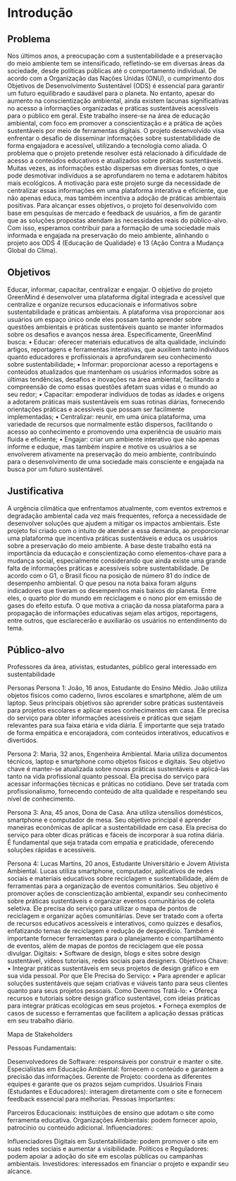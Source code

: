 # Introdução

## Problema

Nos últimos anos, a preocupação com a sustentabilidade e a preservação do meio ambiente tem se intensificado, refletindo-se em diversas áreas da sociedade, desde políticas públicas até o comportamento individual. De acordo com a Organização das Nações Unidas (ONU), o cumprimento dos Objetivos de Desenvolvimento Sustentável (ODS) é essencial para garantir um futuro equilibrado e saudável para o planeta. No entanto, apesar do aumento na conscientização ambiental, ainda existem lacunas significativas no acesso a informações organizadas e práticas sustentáveis acessíveis para o público em geral.
Este trabalho insere-se na área de educação ambiental, com foco em promover a conscientização e a prática de ações sustentáveis por meio de ferramentas digitais. O projeto desenvolvido visa enfrentar o desafio de disseminar informações sobre sustentabilidade de forma engajadora e acessível, utilizando a tecnologia como aliada.
O problema que o projeto pretende resolver está relacionado à dificuldade de acesso a conteúdos educativos e atualizados sobre práticas sustentáveis. Muitas vezes, as informações estão dispersas em diversas fontes, o que pode desmotivar indivíduos a se aprofundarem no tema e adotarem hábitos mais ecológicos. A motivação para este projeto surge da necessidade de centralizar essas informações em uma plataforma interativa e eficiente, que não apenas educa, mas também incentiva a adoção de práticas ambientais positivas.
Para alcançar esses objetivos, o projeto foi desenvolvido com base em pesquisas de mercado e feedback de usuários, a fim de garantir que as soluções propostas atendam às necessidades reais do público-alvo. Com isso, esperamos contribuir para a formação de uma sociedade mais informada e engajada na preservação do meio ambiente, alinhando o projeto aos ODS 4 (Educação de Qualidade) e 13 (Ação Contra a Mudança Global do Clima).

## Objetivos

Educar, informar, capacitar, centralizar e engajar.
O objetivo do projeto GreenMind é desenvolver uma plataforma digital integrada e acessível que centralize e organize recursos educacionais e informativos sobre sustentabilidade e práticas ambientais. A plataforma visa proporcionar aos usuários um espaço único onde eles possam tanto aprender sobre questões ambientais e práticas sustentáveis quanto se manter informados sobre os desafios e avanços nessa área.
Especificamente, GreenMind busca:
•	Educar: oferecer materiais educativos de alta qualidade, incluindo artigos, reportagens e ferramentas interativas, que auxiliem tanto indivíduos quanto educadores e profissionais a aprofundarem seu conhecimento sobre sustentabilidade;
•	Informar: proporcionar acesso a reportagens e conteúdos atualizados que mantenham os usuários informados sobre as últimas tendências, desafios e inovações na área ambiental, facilitando a compreensão de como essas questões afetam suas vidas e o mundo ao seu redor;
•	Capacitar: empoderar indivíduos de todas as idades e origens a adotarem práticas mais sustentáveis em suas rotinas diárias, fornecendo orientações práticas e acessíveis que possam ser facilmente implementadas;
•	Centralizar: reunir, em uma única plataforma, uma variedade de recursos que normalmente estão dispersos, facilitando o acesso ao conhecimento e promovendo uma experiência de usuário mais fluida e eficiente;
•	Engajar: criar um ambiente interativo que não apenas informe e eduque, mas também inspire e motive os usuários a se envolverem ativamente na preservação do meio ambiente, contribuindo para o desenvolvimento de uma sociedade mais consciente e engajada na busca por um futuro sustentável.

## Justificativa

A urgência climática que enfrentamos atualmente, com eventos extremos e degradação ambiental cada vez mais frequentes, reforça a necessidade de desenvolver soluções que ajudem a mitigar os impactos ambientais. Este projeto foi criado com o intuito de atender a essa demanda, ao proporcionar uma plataforma que incentiva práticas sustentáveis e educa os usuários sobre a preservação do meio ambiente. A base deste trabalho está na importância da educação e conscientização como elementos-chave para a mudança social, especialmente considerando que ainda existe uma grande falta de informações práticas e acessíveis sobre sustentabilidade.
De acordo com o G1, o Brasil ficou na posição de número 81 do índice de desempenho ambiental. O que pesou na nota baixa foram alguns indicadores que tiveram os desempenhos mais baixos do planeta. Entre eles, o quarto pior do mundo em reciclagem e o nono pior em emissão de gases do efeito estufa. O que motiva a criação da nossa plataforma para a propagação de informações educativas sejam elas artigos, reportagens, entre outros, que esclarecerão e auxiliarão os usuários no entendimento do tema.

## Público-alvo

Professores da área, ativistas, estudantes, público geral interessado em sustentabilidade

Personas
Persona 1: João, 16 anos, Estudante do Ensino Médio. João utiliza objetos físicos como caderno, livros escolares e smartphone, além de um laptop. Seus principais objetivos são aprender sobre práticas sustentáveis para projetos escolares e aplicar esses conhecimentos em casa. Ele precisa do serviço para obter informações acessíveis e práticas que sejam relevantes para sua faixa etária e vida diária. É importante que seja tratado de forma empática e encorajadora, com conteúdos interativos, educativos e divertidos.

Persona 2: Maria, 32 anos, Engenheira Ambiental. Maria utiliza documentos técnicos, laptop e smartphone como objetos físicos e digitais. Seu objetivo chave é manter-se atualizada sobre novas práticas sustentáveis e aplicá-las tanto na vida profissional quanto pessoal. Ela precisa do serviço para acessar informações técnicas e práticas no cotidiano. Deve ser tratada com profissionalismo, fornecendo conteúdo de alta qualidade e respeitando seu nível de conhecimento.

Persona 3: Ana, 45 anos, Dona de Casa. Ana utiliza utensílios domésticos, smartphone e computador de mesa. Seu objetivo principal é aprender maneiras econômicas de aplicar a sustentabilidade em casa. Ela precisa do serviço para obter dicas práticas e fáceis de incorporar à sua rotina diária. É fundamental que seja tratada com empatia e praticidade, oferecendo soluções rápidas e acessíveis.

Persona 4: Lucas Martins, 20 anos, Estudante Universitário e Jovem Ativista Ambiental. Lucas utiliza smartphone, computador, aplicativos de redes sociais e materiais educativos sobre reciclagem e sustentabilidade, além de ferramentas para a organização de eventos comunitários. Seu objetivo é promover ações de conscientização ambiental, expandir seu conhecimento sobre práticas sustentáveis e organizar eventos comunitários de coleta seletiva. Ele precisa do serviço para utilizar o mapa de pontos de reciclagem e organizar ações comunitárias. Deve ser tratado com a oferta de recursos educativos acessíveis e interativos, como quizzes e desafios, enfatizando temas de reciclagem e redução de desperdício. Também é importante fornecer ferramentas para o planejamento e compartilhamento de eventos, além de mapas de pontos de reciclagem que ele possa divulgar.
Digitais: 
•	Software de design, blogs e sites sobre design sustentável, vídeos tutoriais, redes sociais para designers.
Objetivos Chave:
•	Integrar práticas sustentáveis em seus projetos de design gráfico e em sua vida pessoal.
Por que Ele Precisa do Serviço:
•	Para aprender e aplicar soluções sustentáveis que sejam criativas e viáveis tanto para seus clientes quanto para seus projetos pessoais.
Como Devemos Tratá-lo:
•	Ofereça recursos e tutoriais sobre design gráfico sustentável, com ideias práticas para integrar práticas ecológicas em seus projetos.
•	Forneça exemplos de casos de sucesso e ferramentas que facilitem a aplicação dessas práticas em seu trabalho diário.

Mapa de Stakeholders

Pessoas Fundamentais:

Desenvolvedores de Software: responsáveis por construir e manter o site.
Especialistas em Educação Ambiental: fornecem o conteúdo e garantem a precisão das informações.
Gerente de Projeto: coordena as diferentes equipes e garante que os prazos sejam cumpridos.
Usuários Finais (Estudantes e Educadores): interagem diretamente com o site e fornecem feedback essencial para melhorias.
Pessoas Importantes:

Parceiros Educacionais: instituições de ensino que adotam o site como ferramenta educativa.
Organizações Ambientais: podem fornecer apoio, patrocínio ou conteúdo adicional.
Influenciadores:

Influenciadores Digitais em Sustentabilidade: podem promover o site em suas redes sociais e aumentar a visibilidade.
Políticos e Reguladores: podem apoiar a adoção do site em escolas públicas ou campanhas ambientais.
Investidores: interessados em financiar o projeto e expandir seu alcance.
